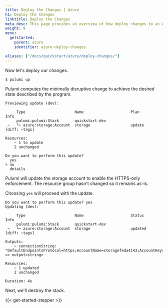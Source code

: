 ```yaml
---
title: Deploy the Changes | Azure
h1: Deploy the Changes
linktitle: Deploy the Changes
meta_desc: This page provides an overview of how deploy changes to an Azure project.
weight: 9
menu:
  getstarted:
    parent: azure
    identifier: azure-deploy-changes

aliases: ["/docs/quickstart/azure/deploy-changes/"]
---
```


Now let's deploy our changes.

```bash
$ pulumi up
```

Pulumi computes the minimally disruptive change to achieve the desired state described by the program.

```
Previewing update (dev):

     Type                      Name                     Plan       Info
     pulumi:pulumi:Stack       quickstart-dev
 ~   └─ azure:storage:Account  storage                  update     [diff: ~tags]

Resources:
    ~ 1 to update
    2 unchanged

Do you want to perform this update?
  yes
> no
  details
```

Pulumi will update the storage account to enable the HTTPS-only enforcement. The resource group hasn't changed so it remains as-is.

Choosing `yes` will proceed with the update.

```
Do you want to perform this update? yes
Updating (dev):

     Type                      Name                     Status      Info
     pulumi:pulumi:Stack       quickstart-dev
 ~   └─ azure:storage:Account  storage                  updated     [diff: ~tags]

Outputs:
    ~ connectionString: "DefaultEndpointsProtocol=https;AccountName=storagefeda4143;AccountKey=...;EndpointSuffix=core.windows.net" => output<string>

Resources:
    ~ 1 updated
    2 unchanged

Duration: 4s
```

Next, we'll destroy the stack.

{{< get-started-stepper >}}
